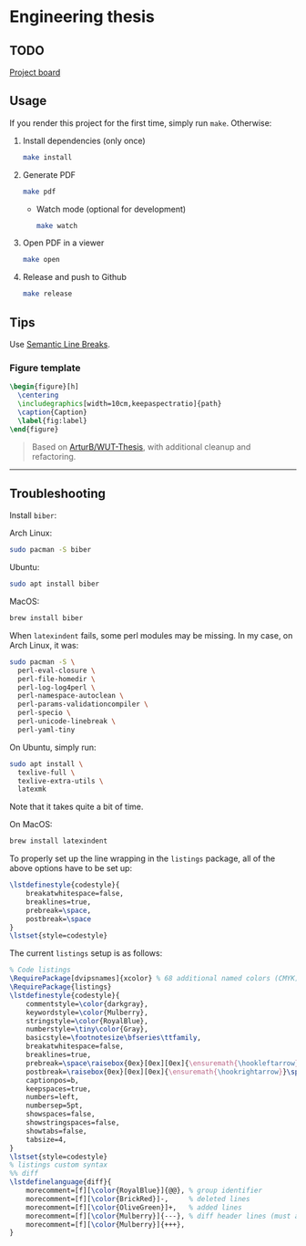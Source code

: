 # Engineering thesis

## TODO

[Project board](https://github.com/users/sewera/projects/2)

## Usage

If you render this project for the first time, simply run `make`.
Otherwise:

1. Install dependencies (only once)
   ```sh
   make install
   ```
2. Generate PDF
   ```sh
   make pdf
   ```
   - Watch mode (optional for development)
     ```sh
     make watch
     ```
3. Open PDF in a viewer
   ```sh
   make open
   ```
4. Release and push to Github
   ```sh
   make release
   ```

## Tips

Use [Semantic Line Breaks](https://sembr.org/).

### Figure template

```latex
\begin{figure}[h]
  \centering
  \includegraphics[width=10cm,keepaspectratio]{path}
  \caption{Caption}
  \label{fig:label}
\end{figure}
```

> Based on [ArturB/WUT-Thesis](https://github.com/ArturB/WUT-Thesis),
> with additional cleanup and refactoring.

---

## Troubleshooting

Install `biber`:

Arch Linux:

```sh
sudo pacman -S biber
```

Ubuntu:

```sh
sudo apt install biber
```

MacOS:

```sh
brew install biber
```

When `latexindent` fails, some perl modules may be missing.
In my case, on Arch Linux, it was:

```sh
sudo pacman -S \
  perl-eval-closure \
  perl-file-homedir \
  perl-log-log4perl \
  perl-namespace-autoclean \
  perl-params-validationcompiler \
  perl-specio \
  perl-unicode-linebreak \
  perl-yaml-tiny
```

On Ubuntu, simply run:

```sh
sudo apt install \
  texlive-full \
  texlive-extra-utils \
  latexmk
```

Note that it takes quite a bit of time.

On MacOS:

```sh
brew install latexindent
```

To properly set up the line wrapping in the `listings` package,
all of the above options have to be set up:

```latex
\lstdefinestyle{codestyle}{
    breakatwhitespace=false,
    breaklines=true,
    prebreak=\space,
    postbreak=\space
}
\lstset{style=codestyle}
```

The current `listings` setup is as follows:

```latex
% Code listings
\RequirePackage[dvipsnames]{xcolor} % 68 additional named colors (CMYK)
\RequirePackage{listings}
\lstdefinestyle{codestyle}{
    commentstyle=\color{darkgray},
    keywordstyle=\color{Mulberry},
    stringstyle=\color{RoyalBlue},
    numberstyle=\tiny\color{Gray},
    basicstyle=\footnotesize\bfseries\ttfamily,
    breakatwhitespace=false,
    breaklines=true,
    prebreak=\space\raisebox{0ex}[0ex][0ex]{\ensuremath{\hookleftarrow}},
    postbreak=\raisebox{0ex}[0ex][0ex]{\ensuremath{\hookrightarrow}}\space,
    captionpos=b,
    keepspaces=true,
    numbers=left,
    numbersep=5pt,
    showspaces=false,
    showstringspaces=false,
    showtabs=false,
    tabsize=4,
}
\lstset{style=codestyle}
% listings custom syntax
%% diff
\lstdefinelanguage{diff}{
    morecomment=[f][\color{RoyalBlue}]{@@}, % group identifier
    morecomment=[f][\color{BrickRed}]-,     % deleted lines
    morecomment=[f][\color{OliveGreen}]+,   % added lines
    morecomment=[f][\color{Mulberry}]{---}, % diff header lines (must appear after +,-)
    morecomment=[f][\color{Mulberry}]{+++},
}
```

